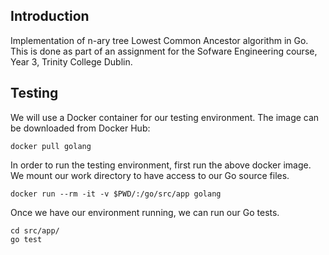## Introduction

Implementation of n-ary tree Lowest Common Ancestor algorithm in Go.
This is done as part of an assignment for the Sofware Engineering course, Year 3, Trinity College Dublin.

## Testing

We will use a Docker container for our testing environment.
The image can be downloaded from Docker Hub:

```console
docker pull golang
```

In order to run the testing environment, first run the above docker image. We mount our work directory to have access to our Go source files.

```console
docker run --rm -it -v $PWD/:/go/src/app golang
```

Once we have our environment running, we can run our Go tests.

```console
cd src/app/
go test
```



